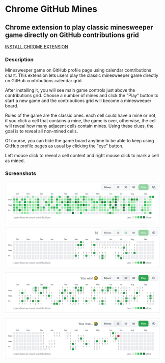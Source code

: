# Chrome GitHub Mines
## Chrome extension to play classic minesweeper game directly on GitHub contributions grid

[INSTALL CHROME EXTENSION](https://chrome.google.com/webstore/detail/github-minesweeper/digafonkkgaabmggclpbabfmfnambeia/related)

### Description

Minesweeper game on GitHub profile page using calendar contributions chart.
This extension lets users play the classic minesweeper game directly on GitHub contributions calendar grid.

After installing it, you will see main game controls just above the contributions grid. Choose a number of mines and click the "Play" button to start a new game and the contributions grid will become a minesweeper board.

Rules of the game are the classic ones: each cell could have a mine or not, if you click a cell that contains a mine, the game is over, otherwise, the cell will reveal how many adjacent cells contain mines. Using these clues, the goal is to reveal all non-mined cells.

Of course, you can hide the game board anytime to be able to keep using GitHub profile pages as usual by clicking the "eye" button.

Left mouse click to reveal a cell content and right mouse click to mark a cell as mined.

### Screenshots

![before](./screenshots/screenshot1.png)

![playing](./screenshots/screenshot2.png)

![win](./screenshots/screenshot3.png)

![lose](./screenshots/screenshot4.png)
